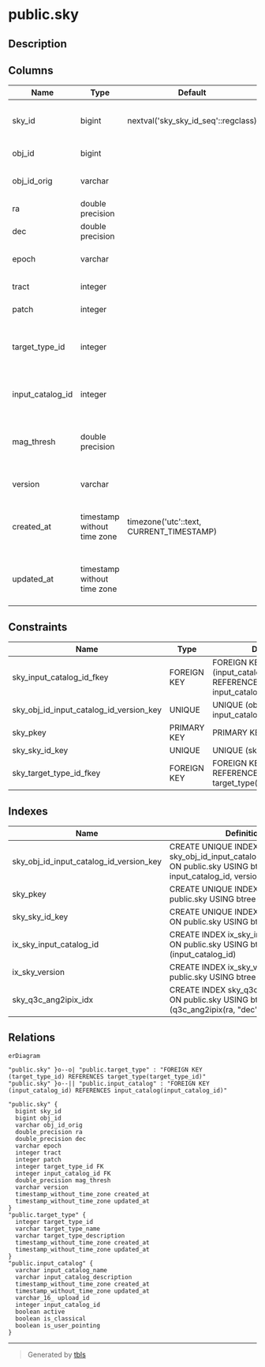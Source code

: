 # public.sky

## Description

## Columns

| Name | Type | Default | Nullable | Children | Parents | Comment |
| ---- | ---- | ------- | -------- | -------- | ------- | ------- |
| sky_id | bigint | nextval('sky_sky_id_seq'::regclass) | false |  |  | Unique identifier for each sky position |
| obj_id | bigint |  | false |  |  | Object ID in the sky catalog |
| obj_id_orig | varchar |  | true |  |  | Original object ID in the sky catalog |
| ra | double precision |  | false |  |  | RA (ICRS, degree) |
| dec | double precision |  | false |  |  | Dec (ICRS, degree) |
| epoch | varchar |  | true |  |  | Epoch (e.g., J2000.0, J2015.5, etc.) |
| tract | integer |  | true |  |  | Tract from HSC-SSP |
| patch | integer |  | true |  |  | Patch from HSC-SSP |
| target_type_id | integer |  | true |  | [public.target_type](public.target_type.md) | target_type_id from the target_type table (must be 2 for SKY) |
| input_catalog_id | integer |  | false |  | [public.input_catalog](public.input_catalog.md) | input_catalog_id from the input_catalog table |
| mag_thresh | double precision |  | true |  |  | Sky intensity threshold in mag/arcsec^2 (only for HSC-SSP). |
| version | varchar |  | false |  |  | Version string of the sky position |
| created_at | timestamp without time zone | timezone('utc'::text, CURRENT_TIMESTAMP) | true |  |  | The date and time in UTC when the record was created |
| updated_at | timestamp without time zone |  | true |  |  | The date and time in UTC when the record was last updated |

## Constraints

| Name | Type | Definition |
| ---- | ---- | ---------- |
| sky_input_catalog_id_fkey | FOREIGN KEY | FOREIGN KEY (input_catalog_id) REFERENCES input_catalog(input_catalog_id) |
| sky_obj_id_input_catalog_id_version_key | UNIQUE | UNIQUE (obj_id, input_catalog_id, version) |
| sky_pkey | PRIMARY KEY | PRIMARY KEY (sky_id) |
| sky_sky_id_key | UNIQUE | UNIQUE (sky_id) |
| sky_target_type_id_fkey | FOREIGN KEY | FOREIGN KEY (target_type_id) REFERENCES target_type(target_type_id) |

## Indexes

| Name | Definition |
| ---- | ---------- |
| sky_obj_id_input_catalog_id_version_key | CREATE UNIQUE INDEX sky_obj_id_input_catalog_id_version_key ON public.sky USING btree (obj_id, input_catalog_id, version) |
| sky_pkey | CREATE UNIQUE INDEX sky_pkey ON public.sky USING btree (sky_id) |
| sky_sky_id_key | CREATE UNIQUE INDEX sky_sky_id_key ON public.sky USING btree (sky_id) |
| ix_sky_input_catalog_id | CREATE INDEX ix_sky_input_catalog_id ON public.sky USING btree (input_catalog_id) |
| ix_sky_version | CREATE INDEX ix_sky_version ON public.sky USING btree (version) |
| sky_q3c_ang2ipix_idx | CREATE INDEX sky_q3c_ang2ipix_idx ON public.sky USING btree (q3c_ang2ipix(ra, "dec")) |

## Relations

```mermaid
erDiagram

"public.sky" }o--o| "public.target_type" : "FOREIGN KEY (target_type_id) REFERENCES target_type(target_type_id)"
"public.sky" }o--|| "public.input_catalog" : "FOREIGN KEY (input_catalog_id) REFERENCES input_catalog(input_catalog_id)"

"public.sky" {
  bigint sky_id
  bigint obj_id
  varchar obj_id_orig
  double_precision ra
  double_precision dec
  varchar epoch
  integer tract
  integer patch
  integer target_type_id FK
  integer input_catalog_id FK
  double_precision mag_thresh
  varchar version
  timestamp_without_time_zone created_at
  timestamp_without_time_zone updated_at
}
"public.target_type" {
  integer target_type_id
  varchar target_type_name
  varchar target_type_description
  timestamp_without_time_zone created_at
  timestamp_without_time_zone updated_at
}
"public.input_catalog" {
  varchar input_catalog_name
  varchar input_catalog_description
  timestamp_without_time_zone created_at
  timestamp_without_time_zone updated_at
  varchar_16_ upload_id
  integer input_catalog_id
  boolean active
  boolean is_classical
  boolean is_user_pointing
}
```

---

> Generated by [tbls](https://github.com/k1LoW/tbls)
